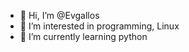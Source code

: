 - 👋 Hi, I’m @Evgallos
- 👀 I’m interested in programming, Linux
- 🌱 I’m currently learning python

<!---
Evgallos/Evgallos is a ✨ special ✨ repository because its `README.md` (this file) appears on your GitHub profile.
You can click the Preview link to take a look at your changes.
--->
